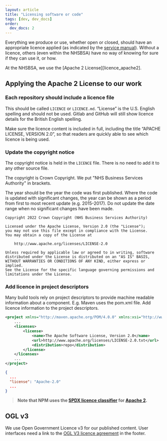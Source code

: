```yaml
---
layout: article
title: "Licensing software or code"
tags: [dev, dev_docs]
order:
  dev_docs: 2
---
```

Everything we produce or use, whether open or closed, should have an appropriate licence applied (as indicated by the [service manual][gov_service_manual_licence]). Without a licence, others (even within the NHSBSA) have no way of knowing for sure if they can use it, or how.

At the NHSBSA, we use the [Apache 2 License][licence_apache2].

## Applying the Apache 2 License to our work

### Each repository should include a licence file

This should be called `LICENCE` or `LICENCE.md`. “License” is the U.S. English spelling and should not be used. Gitlab and GitHub will still show licence details for the British English spelling.

Make sure the licence content is included in full, including the title “APACHE LICENSE, VERSION 2.0”, so that readers are quickly able to see which licence is being used.

### Update the copyright notice

The copyright notice is held in the `LICENCE` file. There is no need to add it to any other source file.

The copyright is Crown Copyright. We put "NHS Business Services Authority" in brackets.

The year should be the year the code was first published. Where the code is updated with significant changes, the year can be shown as a period from first to most recent update (e.g. 2015-2017). Do not update the date range when no significant changes have been made.

```text
Copyright 2022 Crown Copyright (NHS Business Services Authority)

Licensed under the Apache License, Version 2.0 (the "License");
you may not use this file except in compliance with the License.
You may obtain a copy of the License at

    http://www.apache.org/licenses/LICENSE-2.0

Unless required by applicable law or agreed to in writing, software
distributed under the License is distributed on an "AS IS" BASIS,
WITHOUT WARRANTIES OR CONDITIONS OF ANY KIND, either express or implied.
See the License for the specific language governing permissions and
limitations under the License.
```

### Add licence in project descriptors

Many build tools rely on project descriptors to provide machine readable information about a component. E.g. Maven uses the pom.xml file. 
Add licence information to the project descriptors.

```xml [g1:Maven]
<project xmlns="http://maven.apache.org/POM/4.0.0" xmlns:xsi="http://www.w3.org/2001/XMLSchema-instance" xsi:schemaLocation="http://maven.apache.org/POM/4.0.0 http://maven.apache.org/maven-v4_0_0.xsd">
    ...
    <licenses>
        <license>
            <name>The Apache Software License, Version 2.0</name>
            <url>http://www.apache.org/licenses/LICENSE-2.0.txt</url>
            <distribution>repo</distribution>
        </license>
    </licenses>
    ...
</project>
```

```json [g1:NPM]
{
  ...
  "license": "Apache-2.0"
  ...
}
```

> __Note that NPM uses the [SPDX licence classifier][licence_spdx] for [Apache 2][licence_spdx_apache2].__

## OGL v3

We use Open Government Licence v3 for our published content. User interfaces need a link to the [OGL V3 licence agreement][licence_ogl3] in the footer.

[nhsbsa_licence_apache2]: <https://gitlab.com/nhsbsa/Libraries/nhsbsa-standard-files/-/blob/main/LICENCE.txt>
[gov_service_manual_licence]: <https://www.gov.uk/service-manual/technology/making-source-code-open-and-reusable#licensing-your-code>
[licence_ogl3]: <https://www.nationalarchives.gov.uk/doc/open-government-licence/version/3/>
[licence_spdx]: <https://spdx.org/licenses/>
[licence_spdx_apache2]: <https://spdx.org/licenses/Apache-2.0.html>

